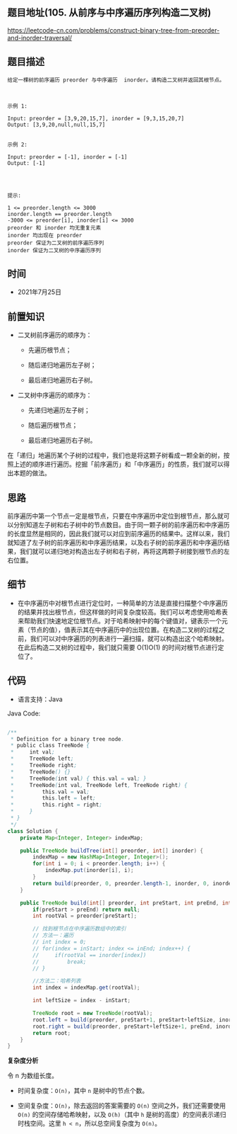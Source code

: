 
## 题目地址(105. 从前序与中序遍历序列构造二叉树)

https://leetcode-cn.com/problems/construct-binary-tree-from-preorder-and-inorder-traversal/

## 题目描述

```
给定一棵树的前序遍历 preorder 与中序遍历  inorder。请构造二叉树并返回其根节点。

 

示例 1:

Input: preorder = [3,9,20,15,7], inorder = [9,3,15,20,7]
Output: [3,9,20,null,null,15,7]


示例 2:

Input: preorder = [-1], inorder = [-1]
Output: [-1]


 

提示:

1 <= preorder.length <= 3000
inorder.length == preorder.length
-3000 <= preorder[i], inorder[i] <= 3000
preorder 和 inorder 均无重复元素
inorder 均出现在 preorder
preorder 保证为二叉树的前序遍历序列
inorder 保证为二叉树的中序遍历序列
```

## 时间

- 2021年7月25日

## 前置知识

- 二叉树前序遍历的顺序为：

  - 先遍历根节点；

  - 随后递归地遍历左子树；

  - 最后递归地遍历右子树。

- 二叉树中序遍历的顺序为：

  - 先递归地遍历左子树；

  - 随后遍历根节点；

  - 最后递归地遍历右子树。

在「递归」地遍历某个子树的过程中，我们也是将这颗子树看成一颗全新的树，按照上述的顺序进行遍历。挖掘「前序遍历」和「中序遍历」的性质，我们就可以得出本题的做法。

## 思路

前序遍历中第一个节点一定是根节点，只要在中序遍历中定位到根节点，那么就可以分别知道左子树和右子树中的节点数目。由于同一颗子树的前序遍历和中序遍历的长度显然是相同的，因此我们就可以对应到前序遍历的结果中。这样以来，我们就知道了左子树的前序遍历和中序遍历结果，以及右子树的前序遍历和中序遍历结果，我们就可以递归地对构造出左子树和右子树，再将这两颗子树接到根节点的左右位置。

## 细节

-  在中序遍历中对根节点进行定位时，一种简单的方法是直接扫描整个中序遍历的结果并找出根节点，但这样做的时间复杂度较高。我们可以考虑使用哈希表来帮助我们快速地定位根节点。对于哈希映射中的每个键值对，键表示一个元素（节点的值），值表示其在中序遍历中的出现位置。在构造二叉树的过程之前，我们可以对中序遍历的列表进行一遍扫描，就可以构造出这个哈希映射。在此后构造二叉树的过程中，我们就只需要 O(1)O(1) 的时间对根节点进行定位了。

## 代码

- 语言支持：Java

Java Code:

```java

/**
 * Definition for a binary tree node.
 * public class TreeNode {
 *     int val;
 *     TreeNode left;
 *     TreeNode right;
 *     TreeNode() {}
 *     TreeNode(int val) { this.val = val; }
 *     TreeNode(int val, TreeNode left, TreeNode right) {
 *         this.val = val;
 *         this.left = left;
 *         this.right = right;
 *     }
 * }
 */
class Solution {
    private Map<Integer, Integer> indexMap; 

    public TreeNode buildTree(int[] preorder, int[] inorder) {
        indexMap = new HashMap<Integer, Integer>();
        for(int i = 0; i < preorder.length; i++) {
            indexMap.put(inorder[i], i);
        }
        return build(preorder, 0, preorder.length-1, inorder, 0, inorder.length-1);
    }

    public TreeNode build(int[] preorder, int preStart, int preEnd, int[] inorder, int inStart, int inEnd) {
        if(preStart > preEnd) return null;
        int rootVal = preorder[preStart];

        // 找到根节点在中序遍历数组中的索引
        // 方法一：遍历
        // int index = 0;
        // for(index = inStart; index <= inEnd; index++) {
        //     if(rootVal == inorder[index])
        //         break;
        // }

        //方法二：哈希列表
        int index = indexMap.get(rootVal);

        int leftSize = index - inStart;

        TreeNode root = new TreeNode(rootVal);
        root.left = build(preorder, preStart+1, preStart+leftSize, inorder, inStart, index-1);
        root.right = build(preorder, preStart+leftSize+1, preEnd, inorder, index+1, inEnd);
        return root;
    }
}

```


**复杂度分析**

令 n 为数组长度。

- 时间复杂度：`O(n)`，其中 `n` 是树中的节点个数。

- 空间复杂度：`O(n)`，除去返回的答案需要的 `O(n)` 空间之外，我们还需要使用 `O(n)` 的空间存储哈希映射，以及 `O(h)`（其中 `h` 是树的高度）的空间表示递归时栈空间。这里 `h < n`，所以总空间复杂度为 `O(n)`。

